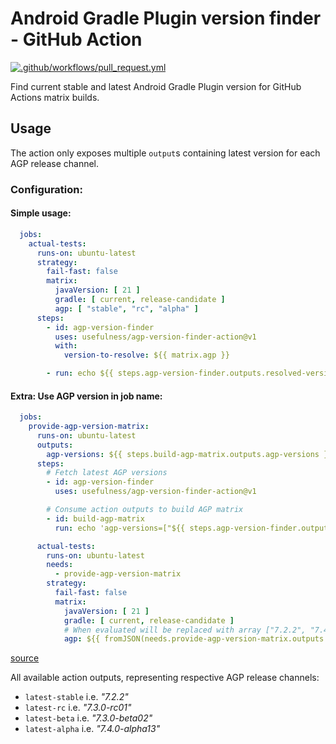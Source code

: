 # Android Gradle Plugin version finder - GitHub Action

[![.github/workflows/pull_request.yml](https://github.com/usefulness/agp-version-finder-action/actions/workflows/pull_request.yml/badge.svg)](https://github.com/usefulness/agp-version-finder-action/actions/workflows/pull_request.yml)

Find current stable and latest Android Gradle Plugin version for GitHub Actions matrix builds.

## Usage

The action only exposes multiple `output`s containing latest version for each AGP release channel.

### Configuration:
#### Simple usage:
```yml
  jobs:
    actual-tests:
      runs-on: ubuntu-latest
      strategy:
        fail-fast: false
        matrix:
          javaVersion: [ 21 ]
          gradle: [ current, release-candidate ]
          agp: [ "stable", "rc", "alpha" ]
      steps:
        - id: agp-version-finder
          uses: usefulness/agp-version-finder-action@v1
          with:
            version-to-resolve: ${{ matrix.agp }}

        - run: echo ${{ steps.agp-version-finder.outputs.resolved-version }}
```

#### Extra: Use AGP version in job name:
```yml
  jobs:
    provide-agp-version-matrix:
      runs-on: ubuntu-latest
      outputs:
        agp-versions: ${{ steps.build-agp-matrix.outputs.agp-versions }}
      steps:
        # Fetch latest AGP versions
        - id: agp-version-finder
          uses: usefulness/agp-version-finder-action@v1

        # Consume action outputs to build AGP matrix
        - id: build-agp-matrix
          run: echo 'agp-versions=["${{ steps.agp-version-finder.outputs.latest-stable }}", "${{ steps.agp-version-finder.outputs.latest-alpha }}"]' >> $GITHUB_OUTPUT

      actual-tests:
        runs-on: ubuntu-latest
        needs:
          - provide-agp-version-matrix
        strategy:
          fail-fast: false
          matrix:
            javaVersion: [ 21 ]
            gradle: [ current, release-candidate ]
            # When evaluated will be replaced with array ["7.2.2", "7.4.0-alpha13"] 
            agp: ${{ fromJSON(needs.provide-agp-version-matrix.outputs.agp-versions) }}
```
[source](https://docs.github.com/en/actions/learn-github-actions/expressions#fromjson)

All available action outputs, representing respective AGP release channels:

- `latest-stable` i.e. _"7.2.2"_
- `latest-rc` i.e. _"7.3.0-rc01"_
- `latest-beta` i.e. _"7.3.0-beta02"_
- `latest-alpha`  i.e. _"7.4.0-alpha13"_
